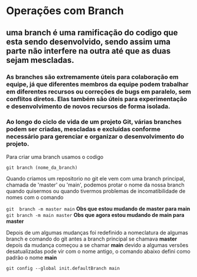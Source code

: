 # Operações com Branch 

## uma branch é uma ramificação do codigo que esta sendo desenvolvido, sendo assim uma parte não interfere na outra até que as duas sejam mescladas.

### As branches são extremamente úteis para colaboração em equipe, já que diferentes membros da equipe podem trabalhar em diferentes recursos ou correções de bugs em paralelo, sem conflitos diretos. Elas também são úteis para experimentação e desenvolvimento de novos recursos de forma isolada.

### Ao longo do ciclo de vida de um projeto Git, várias branches podem ser criadas, mescladas e excluídas conforme necessário para gerenciar e organizar o desenvolvimento do projeto.

Para criar uma branch usamos o codigo
    
`git branch (nome_da_branch)`

Quando criamos um repositorio no git ele vem com uma branch principal, chamada de 'master' ou 'main', podemos protar o nome da nossa branch quando quisermos ou quando tivermos problemas de incomatibilidade de nomes com o comando 

`git  branch -m master main` **Obs que estou mudando de master para main** 
`git branch -m main master` **Obs que agora estou mudando de main para master**

Depois de um algumas mudanças foi redefinido a nomeclatura de algumas branch e comando do git antes a branch principal se chamava **master** depois da mudança começou a se chamar **main** devido a algumas versões desatualizadas pode vir com o nome antigo, o comando abaixo defini como padrão o nome **main**

`git config --global init.defaultBranch main`

